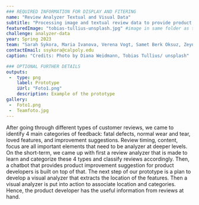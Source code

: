 ```yaml
---
### REQUIRED INFORMATION FOR DISPLAY AND FITERING
name: "Review Analyzer Textual and Visual Data"
subtitle: "Processing image and textual review data to provide product improvement suggestions with short- and long-term action plans."
featuredImage: "tobias-tullius-unsplash.jpg" #image in same folder as this file
challenge: analyzer-data
year: Spring 2023
team: "Sarah Sykora, Maria Ivanova, Verena Vogt, Samet Berk Oksuz, Zeynep Kocaahmet"
contactEmail: ssykora@calpoly.edu
caption: "Credits: Photo by Diana Weidmann, Tobias Tullius/ unsplash"

### OPTIONAL FURTHER DETAILS
outputs:
 -  type: png
    label: Prototype
    iUrl: "Foto1.png"
    description: Example of the prototype
gallery:
 -  Foto1.png
 -  Teamfoto.jpg
---
```


After going through different types of customer reviews, we came to identify 4 main categories of feedback: fatal defects, normal wear and tear, loved features, and improvement suggestions. Review timing, content, focus are all important elements that need to be analyzer at deeper levels. On the short-term, we came up with first a review analyzer that is made to learn and categorize these 4 types and classify reviews accordingly. Then, a chatbot that provides product improvement suggestion for product developers is built on top of that. The next step of our prototype is a plan to develop a visual analyzer that extracts the location of the features. Then a visual analyzer is put into action to associate location and categories. Hence, the product developer has the useful information from reviews at hand.